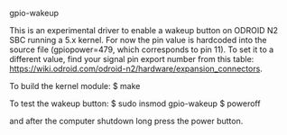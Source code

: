 gpio-wakeup

This is an experimental driver to enable a wakeup button on ODROID N2 SBC running a 5.x kernel.
For now the pin value is hardcoded into the source file (gpiopower=479, which corresponds to pin 11). 
To set it to a different value, find your signal pin export number from this table: https://wiki.odroid.com/odroid-n2/hardware/expansion_connectors.

To build the kernel module:
 $ make

To test the wakeup button:
 $ sudo insmod gpio-wakeup
 $ poweroff

and after the computer shutdown long press the power button.
